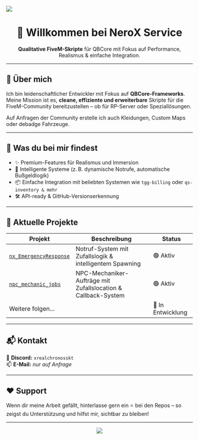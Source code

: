 
![](https://github.com/user-attachments/assets/2e98e658-4aed-49d4-9248-7d46d6608444)

<h1 align="center">👋 Willkommen bei NeroX Service</h1>

<p align="center">
  <b>Qualitative FiveM-Skripte</b> für QBCore mit Fokus auf Performance, Realismus & einfache Integration.
</p>

---

## 🚀 Über mich

Ich bin leidenschaftlicher Entwickler mit Fokus auf **QBCore-Frameworks**.  
Meine Mission ist es, **cleane, effiziente und erweiterbare** Skripte für die FiveM-Community bereitzustellen – ob für RP-Server oder Speziallösungen.

Auf Anfragen der Community erstelle ich auch Kleidungen, Custom Maps oder debadge Fahrzeuge.

---

## 🔧 Was du bei mir findest

- ✨ Premium-Features für Realismus und Immersion
- 🧠 Intelligente Systeme (z. B. dynamische Notrufe, automatische Bußgeldlogik)
- 📦 Einfache Integration mit beliebten Systemen wie `tgg-billing` oder `qs-inventory & mehr`
- 🛠️ API-ready & GitHub-Versionserkennung

---

## 📁 Aktuelle Projekte

| Projekt | Beschreibung | Status |
|--------|--------------|--------|
| [`nx_EmergencyResponse`](https://github.com/neroxservice/nx_emergencyresponse) | Notruf-System mit Zufallslogik & intelligentem Spawning | 🟢 Aktiv |
| [`npc_mechanic_jobs`](https://github.com/neroxservice/npc_mechanic_jobs) | NPC-Mechaniker-Aufträge mit Zufallslocation & Callback-System | 🟢 Aktiv |
| Weitere folgen... | | 🚧 In Entwicklung |

---

## 📬 Kontakt

📨 **Discord:** `xrealchronosskt`  
📫 **E-Mail:** _nur auf Anfrage_

---

## ❤️ Support

Wenn dir meine Arbeit gefällt, hinterlasse gern ein ⭐ bei den Repos – so zeigst du Unterstützung und hilfst mir, sichtbar zu bleiben!

---

<p align="center">
  <img src="https://img.shields.io/github/followers/neroxservice?label=Follow&style=social" />
</p>
